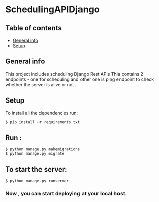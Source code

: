 # SchedulingAPIDjango

## Table of contents
* [General info](#general-info)
* [Setup](#setup)

## General info
This project includes scheduling Django Rest APIs
This contains 2 endpoints - 
one for scheduling and other one is ping endpoint to check whether the server is alive or not .


## Setup
To install all the dependencies run: 

```
$ pip install -r requirements.txt
```

## Run :
```
$ python manage.py makemigrations
$ python manage.py migrate
```

## To start the server:
```
$ python manage.py runserver
```
### Now , you can start deploying at your local host.


